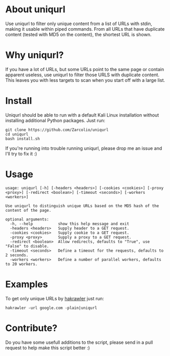 # About uniqurl
Use uniqurl to filter only unique content from a list of URLs with stdin, making it usable within piped commands.
From all URLs that have duplicate content (tested with MD5 on the content), the shortest URL is shown.

# Why uniqurl?
If you have a lot of URLs, but some URLs point to the same page or contain apparent useless, use uniqurl to filter those URLS with duplicate content.
This leaves you with less targets to scan when you start off with a large list.

# Install
Uniqurl should be able to run with a default Kali Linux installation without installing additional Python packages. 
Just run:
```
git clone https://github.com/Zarcolio/uniqurl
cd uniqurl
bash install.sh
```
If you're running into trouble running uniqurl, please drop me an issue and I'll try to fix it :)

# Usage
```
usage: uniqurl [-h] [-headers <headers>] [-cookies <cookies>] [-proxy <proxy>] [-redirect <boolean>] [-timeout <seconds>] [-workers <workers>]

Use uniqurl to distinguish unique URLs based on the MD5 hash of the content of the page.

optional arguments:
  -h, --help           show this help message and exit
  -headers <headers>   Supply header to a GET request.
  -cookies <cookies>   Supply cookie to a GET request.
  -proxy <proxy>       Supply a proxy to a GET request.
  -redirect <boolean>  Allow redirects, defaults to "True", use "False" to disable.
  -timeout <seconds>   Define a timeout for the requests, defaults to 2 seconds.
  -workers <workers>   Define a number of parallel workers, defaults to 20 workers.
```

# Examples
To get only unique URLs by [hakrawler](https://github.com/hakluke/hakrawler) just run:
```
hakrawler -url google.com -plain|uniqurl
```

# Contribute?
Do you have some usefull additions to the script, please send in a pull request to help make this script better :)
